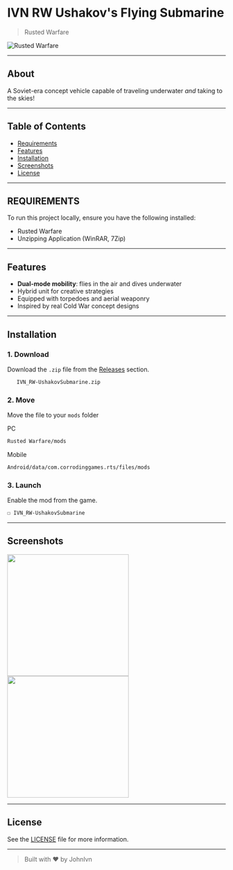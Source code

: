 # IVN RW Ushakov's Flying Submarine

> Rusted Warfare

![Rusted Warfare](https://img.shields.io/badge/Rusted%20Warfare-RTS-blue?logo=gamepad&logoColor=white)

---

## About

A Soviet-era concept vehicle capable of traveling underwater *and* taking to the skies!

---

## Table of Contents

- [Requirements](#requirements)
- [Features](#features)
- [Installation](#installation)
- [Screenshots](#screenshots)
- [License](#license)

---

## REQUIREMENTS

To run this project locally, ensure you have the following installed:

- Rusted Warfare
- Unzipping Application (WinRAR, 7Zip)

---

## Features

- **Dual-mode mobility**: flies in the air and dives underwater
- Hybrid unit for creative strategies
- Equipped with torpedoes and aerial weaponry
- Inspired by real Cold War concept designs
  
---

## Installation

### 1. Download

Download the `.zip` file from the [Releases](https://github.com/JohnIvn/IVN_RW-UshakovSubmarine/releases) section.

```bash
   IVN_RW-UshakovSubmarine.zip
```

### 2.  Move

Move the file to your `mods` folder

PC

```bash
Rusted Warfare/mods
```

Mobile

```bash
Android/data/com.corrodinggames.rts/files/mods
```

### 3. Launch

Enable the mod from the game.

```bash
☐ IVN_RW-UshakovSubmarine
```

---

## Screenshots

<img src="https://github.com/user-attachments/assets/a15371e7-db19-4eb9-87e2-6443f05ec560" height="280"/>
<img src="https://github.com/user-attachments/assets/ff20181b-2cc0-48b9-b868-0990d1e87b46" height="280"/>

---

## License

See the [LICENSE](LICENSE) file for more information.

---

> Built with ❤️ by JohnIvn
